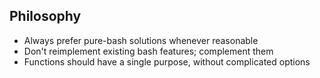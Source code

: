 ## Philosophy

- Always prefer pure-bash solutions whenever reasonable
- Don't reimplement existing bash features; complement them
- Functions should have a single purpose, without complicated options

